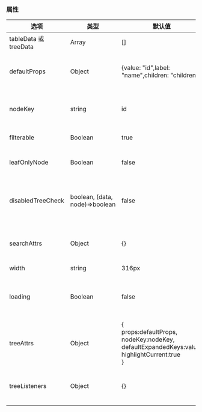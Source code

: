 ### 属性

| 选项                   | 类型                             | 默认值                                                                                                           | 说明                     |
|----------------------|--------------------------------|---------------------------------------------------------------------------------------------------------------|------------------------|
| tableData 或 treeData | Array                          | []                                                                                                            | 树形结构数据                 |
| defaultProps         | Object                         | {value: "id",label: "name",children: "children"}                                                              | 同 el-tree 的 props 属性   |
| nodeKey              | string                         | id                                                                                                            | 同 el-tree 的 nodeKey 属性 |
| filterable           | Boolean                        | true                                                                                                          | 是否显示搜索框                |
| leafOnlyNode         | Boolean                        | false                                                                                                         | 只选中叶节点(最后一级)           |
| disabledTreeCheck    | boolean, (data, node)=>boolean | false                                                                                                         | 指定节点是否禁止选择，true 禁止选中   |
| searchAttrs          | Object                         | {}                                                                                                            | 下拉选框内搜索 input 的属性      |
| width                | string                         | 316px                                                                                                         | 组件宽度                   |
| loading              | Boolean                        | false                                                                                                         | 异步加载数据时组件 loading 效果   |
| treeAttrs            | Object                         | {<br/>props:defaultProps,<br/>nodeKey:nodeKey,<br/>defaultExpandedKeys:value,<br/>highlightCurrent:true<br/>} | 同 el-tree 组件，接收所有属性，   |
| treeListeners        | Object                         | {}                                                                                                            | 同 el-tree 组件，接收所有事件    |
